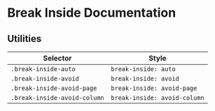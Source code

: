# Break Inside Documentation

## Utilities

| Selector                     | Style                        |
| ---------------------------- | ---------------------------- |
| `.break-inside-auto`         | `break-inside: auto`         |
| `.break-inside-avoid`        | `break-inside: avoid`        |
| `.break-inside-avoid-page`   | `break-inside: avoid-page`   |
| `.break-inside-avoid-column` | `break-inside: avoid-column` |
